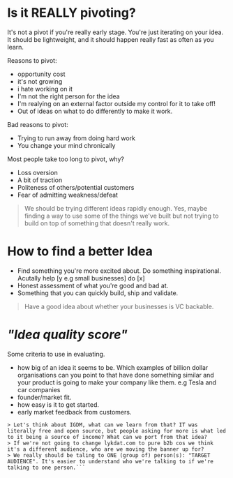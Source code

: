# Is it REALLY pivoting?
It's not a pivot if you're really early stage. You're just iterating on your idea. 
It should be lightweight, and it should happen really fast as often as you learn. 

Reasons to pivot:
- opportunity cost
- it's not growing
- i hate working on it 
- I'm not the right person for the idea
- I'm realying on an external factor outside my control for it to take off!
- Out of ideas on what to do differently to make it work.

Bad reasons to pivot:
- Trying to run away from doing hard work
- You change your mind chronically 


Most people take too long to pivot, why?
- Loss oversion
- A bit of traction
- Politeness of others/potential customers
- Fear of admitting weakness/defeat


> We should be trying different ideas rapidly enough. Yes, maybe finding a way to use some of the things we've built
but not trying to build on top of something that doesn't really work.


# How to find a better Idea
- Find something you're more excited about. Do something inspirational. Acutally help [y e.g small businesses] do [x]
- Honest assessment of what you're good and bad at.
- Something that you can quickly build, ship and validate. 


> Have a good idea about whether your businesses is VC backable. 

# *"Idea quality score"*
Some criteria to use in evaluating.
- how big of an idea it seems to be. Which examples of billion dollar organisations can you point to that have done something similar and your product is going to make your company like them. e.g Tesla and car companies
- founder/market fit.
- how easy is it to get started.
- early market feedback from customers.

```Closing thoughts
> Let's think about IGDM, what can we learn from that? IT was literally free and open source, but people asking for more is what led to it being a source of income? What can we port from that idea?
> If we're not going to change lykdat.com to pure b2b cos we think it's a different audience, who are we moving the banner up for?
> We really should be taling to ONE (group of) person(s): "TARGET AUDIENCE". It's easier to understand who we're talking to if we're talking to one person.```
